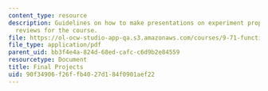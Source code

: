 ```yaml
---
content_type: resource
description: Guidelines on how to make presentations on experiment proposals and literature
  reviews for the course.
file: https://ol-ocw-studio-app-qa.s3.amazonaws.com/courses/9-71-functional-mri-of-high-level-vision-fall-2007/90f34906f26ffb4027d184f0901aef22_finalprojects.pdf
file_type: application/pdf
parent_uid: bb3f4e4a-824d-68ed-cafc-c6d9b2e84559
resourcetype: Document
title: Final Projects
uid: 90f34906-f26f-fb40-27d1-84f0901aef22
---
```

